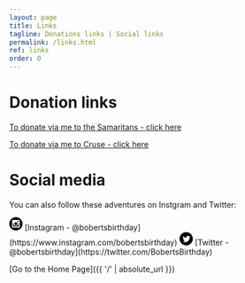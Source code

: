 ```yaml
---
layout: page
title: Links
tagline: Donations links | Social links
permalink: /links.html
ref: links
order: 0
---
```


# Donation links

[To donate via me to the Samaritans - click here](https://www.justgiving.com/fundraising/skeddy-samaritans)

[To donate via me to Cruse - click here](https://www.justgiving.com/fundraising/skeddy-cruse)

# Social media

You can also follow these adventures on Instgram and Twitter:

<span class="my-span-icon">
  <svg xmlns="http://www.w3.org/2000/svg" width="24" height="24" viewBox="0 0 24 24"><path d="M17.25 7.288v1.269c0 .297-.241.539-.538.539h-1.269c-.299 0-.538-.242-.538-.539v-1.269c0-.297.239-.538.538-.538h1.269c.297 0 .538.241.538.538zm-5.25 7.403c1.486 0 2.693-1.205 2.693-2.692s-1.207-2.69-2.693-2.69c-1.487 0-2.691 1.204-2.691 2.691s1.204 2.691 2.691 2.691zm4.261-3.291c.028.196.046.396.046.599 0 2.38-1.928 4.308-4.307 4.308s-4.307-1.928-4.307-4.307c0-.204.018-.403.046-.599.027-.194.066-.383.118-.567h-1.107v5.879c0 .297.241.538.538.538h9.424c.297 0 .538-.241.538-.538v-5.879h-1.107c.05.184.09.373.118.566zm7.739.6c0 6.627-5.373 12-12 12s-12-5.373-12-12 5.373-12 12-12 12 5.373 12 12zm-5-5.385c0-.892-.723-1.615-1.615-1.615h-10.77c-.892 0-1.615.723-1.615 1.615v10.769c0 .893.723 1.616 1.615 1.616h10.77c.892 0 1.615-.723 1.615-1.616v-10.769z"/></svg>
  </span> [Instagram - @bobertsbirthday](https://www.instagram.com/bobertsbirthday)

<span class="my-span-icon">
  <svg xmlns="http://www.w3.org/2000/svg" width="24" height="24" viewBox="0 0 24 24"><path d="M12 0c-6.627 0-12 5.373-12 12s5.373 12 12 12 12-5.373 12-12-5.373-12-12-12zm6.066 9.645c.183 4.04-2.83 8.544-8.164 8.544-1.622 0-3.131-.476-4.402-1.291 1.524.18 3.045-.244 4.252-1.189-1.256-.023-2.317-.854-2.684-1.995.451.086.895.061 1.298-.049-1.381-.278-2.335-1.522-2.304-2.853.388.215.83.344 1.301.359-1.279-.855-1.641-2.544-.889-3.835 1.416 1.738 3.533 2.881 5.92 3.001-.419-1.796.944-3.527 2.799-3.527.825 0 1.572.349 2.096.907.654-.128 1.27-.368 1.824-.697-.215.671-.67 1.233-1.263 1.589.581-.07 1.135-.224 1.649-.453-.384.578-.87 1.084-1.433 1.489z"/></svg>
  </span>
  [Twitter - @bobertsbirthday](https://twitter.com/BobertsBirthday)

[Go to the Home Page]({{ '/' | absolute_url }})
